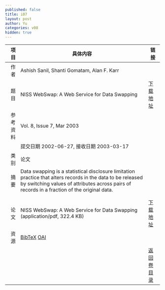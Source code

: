 ```yaml
---
published: false
title: i07
layout: post
author: Yu
categories: v08
hidden: true
---
```


| 项目 | 具体内容 | 链接 |
|---:|---|---|
| 作者 | Ashish Sanil, Shanti Gomatam, Alan F. Karr| |
| 题目 |NISS WebSwap: A Web Service for Data Swapping | [下载地址](http://www.jstatsoft.org/v08/i07/paper) |
| 参考资料 |Vol. 8, Issue 7, Mar 2003 | |
| | 提交日期 2002-06-27, 接收日期 2003-03-17| | 
| 类别 | 论文| |
| 摘要 | Data swapping is a statistical disclosure limitation practice that alters records in the data to be released by switching values of attributes across pairs of records in a fraction of the original data.
| |
 | |
| 论文 | NISS WebSwap: A Web Service for Data Swapping  (application/pdf, 322.4 KB)| [下载地址](http://www.jstatsoft.org/v08/i07/paper) |
| 资源 | [BibTeX](http://www.jstatsoft.org/v08/i07/bibtex) [OAI](http://www.jstatsoft.org/oai?verb=GetRecord&identifier=oai.jstatsoft/v08/i07&prefix=oai_dc)| |
| |  | [返回卷目录]({{site.baseurl}}/volume/v08.html) |